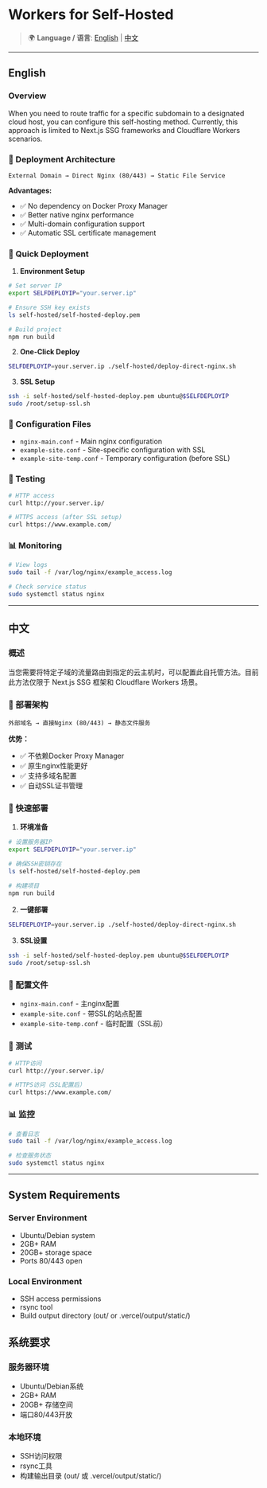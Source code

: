 # Workers for Self-Hosted

> 🌍 **Language / 语言**: [English](#english) | [中文](#中文)

---

## English

### Overview
When you need to route traffic for a specific subdomain to a designated cloud host, you can configure this self-hosting method. Currently, this approach is limited to Next.js SSG frameworks and Cloudflare Workers scenarios.

### 🎯 Deployment Architecture
```
External Domain → Direct Nginx (80/443) → Static File Service
```

**Advantages:**
- ✅ No dependency on Docker Proxy Manager
- ✅ Better native nginx performance
- ✅ Multi-domain configuration support
- ✅ Automatic SSL certificate management

### 🚀 Quick Deployment

1. **Environment Setup**
```bash
# Set server IP
export SELFDEPLOYIP="your.server.ip"

# Ensure SSH key exists
ls self-hosted/self-hosted-deploy.pem

# Build project
npm run build
```

2. **One-Click Deploy**
```bash
SELFDEPLOYIP=your.server.ip ./self-hosted/deploy-direct-nginx.sh
```

3. **SSL Setup**
```bash
ssh -i self-hosted/self-hosted-deploy.pem ubuntu@$SELFDEPLOYIP
sudo /root/setup-ssl.sh
```

### 🔧 Configuration Files
- `nginx-main.conf` - Main nginx configuration
- `example-site.conf` - Site-specific configuration with SSL
- `example-site-temp.conf` - Temporary configuration (before SSL)

### 🧪 Testing
```bash
# HTTP access
curl http://your.server.ip/

# HTTPS access (after SSL setup)
curl https://www.example.com/
```

### 📊 Monitoring
```bash
# View logs
sudo tail -f /var/log/nginx/example_access.log

# Check service status
sudo systemctl status nginx
```

---

## 中文

### 概述
当您需要将特定子域的流量路由到指定的云主机时，可以配置此自托管方法。目前此方法仅限于 Next.js SSG 框架和 Cloudflare Workers 场景。

### 🎯 部署架构
```
外部域名 → 直接Nginx (80/443) → 静态文件服务
```

**优势：**
- ✅ 不依赖Docker Proxy Manager
- ✅ 原生nginx性能更好
- ✅ 支持多域名配置
- ✅ 自动SSL证书管理

### 🚀 快速部署

1. **环境准备**
```bash
# 设置服务器IP
export SELFDEPLOYIP="your.server.ip"

# 确保SSH密钥存在
ls self-hosted/self-hosted-deploy.pem

# 构建项目
npm run build
```

2. **一键部署**
```bash
SELFDEPLOYIP=your.server.ip ./self-hosted/deploy-direct-nginx.sh
```

3. **SSL设置**
```bash
ssh -i self-hosted/self-hosted-deploy.pem ubuntu@$SELFDEPLOYIP
sudo /root/setup-ssl.sh
```

### 🔧 配置文件
- `nginx-main.conf` - 主nginx配置
- `example-site.conf` - 带SSL的站点配置
- `example-site-temp.conf` - 临时配置（SSL前）

### 🧪 测试
```bash
# HTTP访问
curl http://your.server.ip/

# HTTPS访问（SSL配置后）
curl https://www.example.com/
```

### 📊 监控
```bash
# 查看日志
sudo tail -f /var/log/nginx/example_access.log

# 检查服务状态
sudo systemctl status nginx
```

---

## System Requirements

### Server Environment
- Ubuntu/Debian system
- 2GB+ RAM
- 20GB+ storage space
- Ports 80/443 open

### Local Environment
- SSH access permissions
- rsync tool
- Build output directory (out/ or .vercel/output/static/)

## 系统要求

### 服务器环境
- Ubuntu/Debian系统
- 2GB+ RAM
- 20GB+ 存储空间
- 端口80/443开放

### 本地环境
- SSH访问权限
- rsync工具
- 构建输出目录 (out/ 或 .vercel/output/static/)